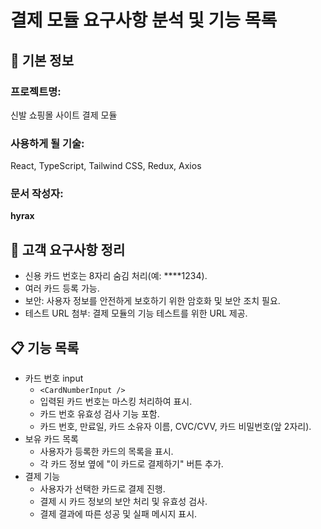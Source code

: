 # 결제 모듈 요구사항 분석 및 기능 목록

## 📌 기본 정보
### 프로젝트명: 
신발 쇼핑몰 사이트 결제 모듈

### 사용하게 될 기술: 
React, TypeScript, Tailwind CSS, Redux, Axios
### 문서 작성자: 
**hyrax**

## 📝 고객 요구사항 정리
- 신용 카드 번호는 8자리 숨김 처리(예: ****1234).
- 여러 카드 등록 가능.
- 보안: 사용자 정보를 안전하게 보호하기 위한 암호화 및 보안 조치 필요.
- 테스트 URL 첨부: 결제 모듈의 기능 테스트를 위한 URL 제공.

## 📋 기능 목록
- 카드 번호 input
  - `<CardNumberInput />`
  - 입력된 카드 번호는 마스킹 처리하여 표시.
  - 카드 번호 유효성 검사 기능 포함.
  - 카드 번호, 만료일, 카드 소유자 이름, CVC/CVV, 카드 비밀번호(앞 2자리).
- 보유 카드 목록
  - 사용자가 등록한 카드의 목록을 표시.
  - 각 카드 정보 옆에 "이 카드로 결제하기" 버튼 추가.
- 결제 기능
  - 사용자가 선택한 카드로 결제 진행.
  - 결제 시 카드 정보의 보안 처리 및 유효성 검사.
  - 결제 결과에 따른 성공 및 실패 메시지 표시.

 
 


